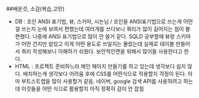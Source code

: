 ##배운것, 소감(복습,고민)
- DB : 조인 ANSI 표기법, 뷰, 스키마, 시논님 / 조인을 ANSI표기법으로 쓰는게 어떤걸 쓰는지 눈에 보여서 편했는데 여러개를 쓰다보니 쿼리가 많이 길어지는 점이 불편했다. 나중에 ANSI 표기법으로 많이 안 쓸거 같다. SQLD 공부할때 뷰랑 스키마가 어떤 건지만 알았고 이게 어떤 용도로 쓰일지는 몰랐는데 실제로 테이블 만들어서 쿼리 작성해보니 이해하기 쉬웠다. 보안적인면을 위해서 많이들 사용한다고 한다. 
- HTML : 프로젝트 준비하느라 메인 페이지 만들기를 하고 있는데 생각보다 쉽지 않다. 배치하는게 생각보다 어려움 후에 CSS를 어떤식으로 적용할지 걱정이 된다. 아마 부트스트랩을 많이 사용할거 같음. 네이버, google 검색 API를 사용하려고 하는데 이것들을 어떤 식으로 활용할지 아직 정확히 감이 안 잡힘
